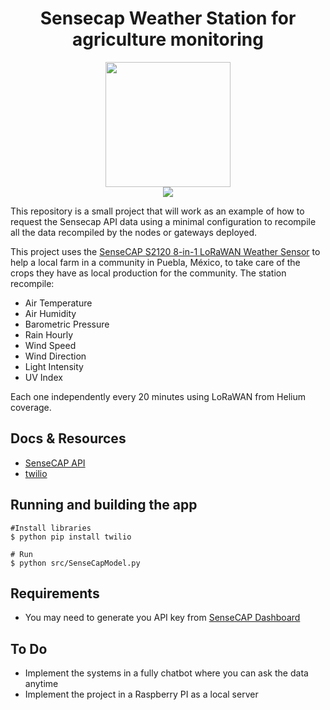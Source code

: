 <div align="center">
 <h1>Sensecap Weather Station for agriculture monitoring </h1>
</div>

<div align="center">
  <img src="https://seeklogo.com/images/S/seeed-studio-logo-4F3B000EB9-seeklogo.com.png" height="200"/>
  <br/>
  <a href="https://github.com/MarSH-Up/SensecapAPI_call">
    <img src="https://img.shields.io/badge/python-v3.7-blue">
  </a>
</div>


This repository is a small project that will work as an example of how to request the Sensecap API data using a minimal configuration to recompile all the data recompiled by the nodes or gateways deployed. 

This project uses the [SenseCAP S2120 8-in-1 LoRaWAN Weather Sensor](https://www.seeedstudio.com/sensecap-s2120-lorawan-8-in-1-weather-sensor-p-5436.html) to help a local farm in a community in Puebla, México, to take care of the crops they have as local production for the community. The station recompile:
- Air Temperature
- Air Humidity
- Barometric Pressure
- Rain Hourly
- Wind Speed
- Wind Direction 
- Light Intensity
- UV Index

Each one independently every 20 minutes using LoRaWAN from Helium coverage.  

## Docs & Resources

- [SenseCAP API](https://sensecap-docs.seeed.cc/introduction.html)
- [twilio](https://www.twilio.com/en-us/messaging/programmable-messaging-api)


## Running and building the app

```
#Install libraries
$ python pip install twilio

# Run
$ python src/SenseCapModel.py 
```

## Requirements

<div align='left'>
    <ul>
        <li>You may need to generate you API key from <a href='http://sensecap.seeed.cc/portal/#/dashboard'>SenseCAP Dashboard</a></li>
    </ul>
</div>

## To Do

<div align='left'>
    <ul>
        <li>Implement the systems in a fully chatbot where you can ask the data anytime</li>
        <li>Implement the project in a Raspberry PI as a local server</li>
    </ul>
</div>

